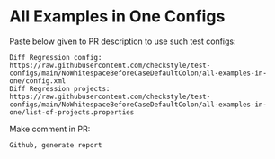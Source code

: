 # All Examples in One Configs
Paste below given to PR description to use such test configs:
```
Diff Regression config: https://raw.githubusercontent.com/checkstyle/test-configs/main/NoWhitespaceBeforeCaseDefaultColon/all-examples-in-one/config.xml
Diff Regression projects: https://raw.githubusercontent.com/checkstyle/test-configs/main/NoWhitespaceBeforeCaseDefaultColon/all-examples-in-one/list-of-projects.properties
```
Make comment in PR:
```
Github, generate report
```
